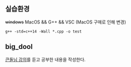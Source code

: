 ﻿## 실습환경
~~windows~~ MacOS && G++ && VSC (MacOS 구매로 인해 변경)

```shell
g++ -std=c++14 -Wall *.cpp -o test
```

## big_dool
[큰돌님 강의](https://www.inflearn.com/course/10%EC%A3%BC%EC%99%84%EC%84%B1-%EC%BD%94%EB%94%A9%ED%85%8C%EC%8A%A4%ED%8A%B8-%ED%81%B0%EB%8F%8C/dashboard)를 듣고 공부한 내용을 작성한다.
